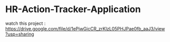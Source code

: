# HR-Action-Tracker-Application

watch this project :
https://drive.google.com/file/d/1ePjwGicCR_zrKlzL05PHJPae0fb_aaJ3/view?usp=sharing

